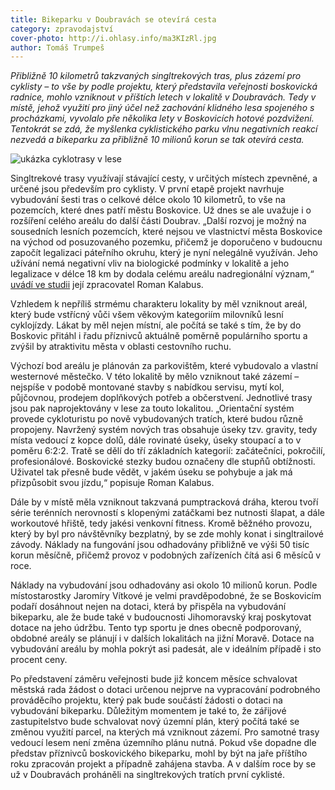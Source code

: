 ```yaml
---
title: Bikeparku v Doubravách se otevírá cesta
category: zpravodajství
cover-photo: http://i.ohlasy.info/ma3KIzRl.jpg
author: Tomáš Trumpeš
---
```


*Přibližně 10 kilometrů takzvaných singltrekových tras, plus zázemí pro cyklisty – to vše by podle projektu, který představila veřejnosti boskovická radnice, mohlo vzniknout v příštích letech v lokalitě v Doubravách. Tedy v místě, jehož využití pro jiný účel než zachování klidného lesa spojeného s procházkami, vyvolalo pře několika lety v Boskovicích hotové pozdvižení. Tentokrát se zdá, že myšlenka cyklistického parku vlnu negativních reakcí nezvedá a bikeparku za přibližně 10 milionů korun se tak otevírá cesta.*

<img src="http://i.ohlasy.info/ma3KIzR.jpg" alt="ukázka cyklotrasy v lese" class="img-responsive" data-author="ze studie proveditelnosti">

Singltrekové trasy využívají stávající cesty, v určitých místech zpevněné, a určené jsou především pro cyklisty. V první etapě projekt navrhuje vybudování šesti tras o celkové délce okolo 10 kilometrů, to vše na pozemcích, které dnes patří městu Boskovice. Už dnes se ale uvažuje i o rozšíření celého areálu do další části Doubrav. „Další rozvoj je možný na sousedních lesních pozemcích, které nejsou ve vlastnictví města Boskovice na východ od posuzovaného pozemku, přičemž je doporučeno v budoucnu započít legalizaci páteřního okruhu, který je nyní nelegálně využíván. Jeho užívání nemá negativní vliv na biologické podmínky v lokalitě a jeho legalizace v délce 18 km by dodala celému areálu nadregionální význam,“ [uvádí ve studii](http://data.ohlasy.info/bikepark+studie.pdf) její zpracovatel Roman Kalabus.

Vzhledem k nepříliš strmému charakteru lokality by měl vzniknout areál, který bude vstřícný vůči všem věkovým kategoriím milovníků lesní cyklojízdy. Lákat by měl nejen místní, ale počítá se také s tím, že by do Boskovic přitáhl i řadu příznivců aktuálně poměrně populárního sportu a zvýšil by atraktivitu města v oblasti cestovního ruchu.

Výchozí bod areálu je plánován za parkovištěm, které vybudovalo a vlastní westernové městečko. V této lokalitě by mělo vzniknout také zázemí – nejspíše v podobě montované stavby s nabídkou servisu, mytí kol, půjčovnou, prodejem doplňkových potřeb a občerstvení. Jednotlivé trasy jsou pak naprojektovány v lese za touto lokalitou. „Orientační systém provede cykloturistu po nově vybudovaných tratích, které budou různě propojeny. Navržený systém nových tras obsahuje úseky tzv. gravity, tedy místa vedoucí z kopce dolů, dále rovinaté úseky, úseky stoupací a to v poměru 6:2:2. Tratě se dělí do tří základních kategorií:  začátečníci, pokročilí, profesionálové. Boskovické stezky budou označeny dle stupňů obtížnosti. Uživatel tak přesně bude vědět, v jakém úseku se pohybuje a jak má přizpůsobit svou jízdu,“ popisuje Roman Kalabus.

Dále by v místě měla vzniknout takzvaná pumptracková dráha, kterou tvoří série terénních nerovností s klopenými zatáčkami bez nutnosti šlapat, a dále workoutové hřiště, tedy jakési venkovní fitness. Kromě běžného provozu, který by byl pro návštěvníky bezplatný, by se zde mohly konat i singltrailové závody. Náklady na fungování jsou odhadovány přibližně ve výši 50 tisíc korun měsíčně, přičemž provoz v podobných zařízeních čítá asi 6 měsíců v roce.

Náklady na vybudování jsou odhadovány asi okolo 10 milionů korun. Podle místostarostky Jaromíry Vítkové je velmi pravděpodobné, že se Boskovicím podaří dosáhnout nejen na dotaci, která by přispěla na vybudování bikeparku, ale že bude také v budoucnosti Jihomoravský kraj poskytovat dotace na jeho údržbu. Tento typ sportu je dnes obecně podporovaný, obdobné areály se plánují i v dalších lokalitách na jižní Moravě. Dotace na vybudování areálu by mohla pokrýt asi padesát, ale v ideálním případě i sto procent ceny.

Po představení záměru veřejnosti bude již koncem měsíce schvalovat městská rada žádost o dotaci určenou nejprve na vypracování podrobného prováděcího projektu, který pak bude součástí žádosti o dotaci na vybudování bikeparku. Důležitým momentem je také to, že zářijové zastupitelstvo bude schvalovat nový územní plán, který počítá také se změnou využití parcel, na kterých má vzniknout zázemí. Pro samotné trasy vedoucí lesem není změna územního plánu nutná. Pokud vše dopadne dle představ příznivců boskovického bikeparku, mohl by být na jaře příštího roku zpracován projekt a případně zahájena stavba. A v dalším roce by se už v Doubravách proháněli na singltrekových tratích první cyklisté.